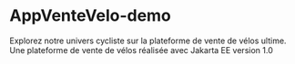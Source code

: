 # AppVenteVelo-demo
Explorez notre univers cycliste sur la plateforme de vente de vélos ultime.
Une plateforme de vente de vélos réalisée avec Jakarta EE version 1.0
